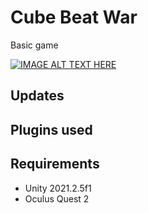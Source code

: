 # Cube Beat War

Basic game 


[![IMAGE ALT TEXT HERE](https://img.youtube.com/vi/pn8arLRP7P0/0.jpg)](https://www.youtube.com/watch?v=pn8arLRP7P0)




## Updates



## Plugins used



## Requirements

* Unity 2021.2.5f1
* Oculus Quest 2

